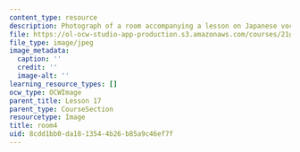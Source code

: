 ```yaml
---
content_type: resource
description: Photograph of a room accompanying a lesson on Japanese vocabulary.
file: https://ol-ocw-studio-app-production.s3.amazonaws.com/courses/21g-504-japanese-iv-spring-2009/8cdd1bb0da1813544b26b85a9c46ef7f_room4.jpg
file_type: image/jpeg
image_metadata:
  caption: ''
  credit: ''
  image-alt: ''
learning_resource_types: []
ocw_type: OCWImage
parent_title: Lesson 17
parent_type: CourseSection
resourcetype: Image
title: room4
uid: 8cdd1bb0-da18-1354-4b26-b85a9c46ef7f
---
```

